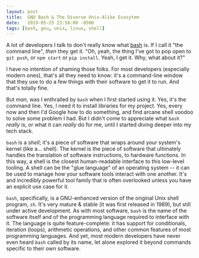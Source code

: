 ```yaml
---
layout: post
title:  GNU Bash & The Diverse Unix-Alike Ecosytem
date:   2019-05-25 23:58:00 -0500
tags: [bash, gnu, unix, linux, shell]
---
```


A lot of developers I talk to don't really know what
[bash](https://www.gnu.org/software/bash/) is. If I call it "the command line",
*then* they get it. "Oh, yeah, the thing I've got to pop open to `git push`, or
`npm start` or `pip install`. Yeah, I get it. Why, what about it?"

I have no intention of shaming those folks. For most developers (especially
modern ones), that's all they need to know: it's a command-line window that they
use to do a few things with their software to get it to run. And that's totally
fine.

But *man*, was I enthralled by `bash` when I first started using it. Yes, it's
the command line. Yes, I need it to install libraries for my project. Yes, every
now and then I'd Google how to do something, and find arcane shell voodoo to
solve some problem I had. But I didn't come to appreciate what `bash` *really*
is, or what it can *really* do for me, until I started diving deeper into my
tech stack.

`bash` is a *shell*; it's a piece of software that wraps around your system's
kernel (like a... shell). The kernel is the piece of software that ultimately
handles the translation of software instructions, to hardware functions. In this
way, a shell is the closest human-readable interface to this low-level tooling.
A shell can be the "glue language" of an operating system -- it can be used to
manage how your software tools interact with one another. It's and incredibly
powerful tool family that is often overlooked unless you have an explicit use
case for it.

`bash`, specifically, is a GNU-enhanced version of the original Unix shell
program, `sh`. It's very mature & stable (it was first released in 1989), but
still under active development. As with most software, `bash` is the name of the
software itself and of the programming language required to interface with it.
The language is quite feature-complete: it has support for conditionals,
iteration (loops), arithmetic operations, and other common features of most
programming languages. And yet, most modern developers have never even heard
`bash` called by its name, let alone explored it beyond commands specific to
their own software.
